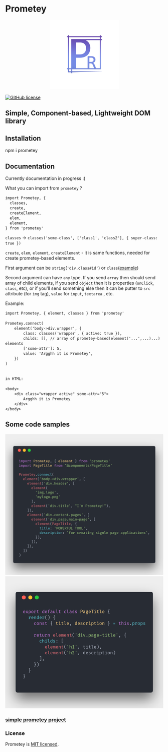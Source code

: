 # Prometey

<div align="center">
  <img src="https://github.com/acacode/prometey/blob/master/logo_sketch.png?raw=true" width="220px" height="220px" />
</div>

[![GitHub license](https://img.shields.io/badge/license-MIT-blue.svg)](https://github.com/acacode/prometey/blob/master/LICENSE)
## Simple, Component-based, Lightweight DOM library


## Installation
  npm i prometey

## Documentation
Currently documentation in progress :)

What you can import from  `prometey` ?

```
import Prometey, {
  classes, 
  create,
  createElement,
  elem,
  element,
} from 'prometey'

```

`classes` -> `classes('some-class', ['class1', 'class2'], { super-class: true })`

`create`, `elem`, `element`, `createElement` - it is same functions, needed for create prometey-based elements.

First argument can be `string`(`'div.class#id'`) or `class`([example](https://github.com/js2me/prometey-example-app/blob/master/src/components/Button/index.js))

Second argument can have `any` type. If you send `array` then should send array of child elements, if you send `object` then it is properties (`onClick`, `class`, etc), or if you'll send something else then it can be putter to `src` attribute (for `img` tag), `value` for `input`, `textarea` , etc.


Example:
```
import Prometey, { element, classes } from 'prometey'

Prometey.connect(
    element('body->div.wrapper', {
        class: classes('wrapper', { active: true }),
        childs: [], // array of prometey-based(element('...',...)...) elements
        ['some-attr']: 5,
        value: 'Argghh it is Prometey',
    })
)


in HTML:

<body>
    <div class="wrapper active" some-attr="5">
        Argghh it is Prometey
    </div>
</body>

```



## Some code samples
![tree example](https://github.com/acacode/prometey/blob/master/scr1.png?raw=true)
![component example](https://raw.githubusercontent.com/acacode/prometey/master/scr2.png)
### [simple prometey project](https://github.com/js2me/prometey-example-app)

### License

Prometey is [MIT licensed](./LICENSE).
